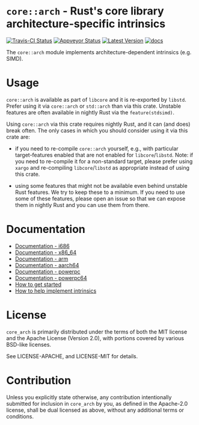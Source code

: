 `core::arch` - Rust's core library architecture-specific intrinsics
=======

[![Travis-CI Status]][travis] [![Appveyor Status]][appveyor] [![Latest Version]][crates.io] [![docs]][docs.rs]


The `core::arch` module implements architecture-dependent intrinsics (e.g. SIMD).

# Usage 

`core::arch` is available as part of `libcore` and it is re-exported by
`libstd`. Prefer using it via `core::arch` or `std::arch` than via this crate.
Unstable features are often available in nightly Rust via the
`feature(stdsimd)`.

Using `core::arch` via this crate requires nightly Rust, and it can (and does)
break often. The only cases in which you should consider using it via this crate
are:

* if you need to re-compile `core::arch` yourself, e.g., with particular
  target-features enabled that are not enabled for `libcore`/`libstd`. Note: if
  you need to re-compile it for a non-standard target, please prefer using
  `xargo` and re-compiling `libcore`/`libstd` as appropriate instead of using
  this crate.
  
* using some features that might not be available even behind unstable Rust
  features. We try to keep these to a minimum. If you need to use some of these
  features, please open an issue so that we can expose them in nightly Rust and
  you can use them from there.

# Documentation

* [Documentation - i686][i686]
* [Documentation - x86\_64][x86_64]
* [Documentation - arm][arm]
* [Documentation - aarch64][aarch64]
* [Documentation - powerpc][powerpc]
* [Documentation - powerpc64][powerpc64]
* [How to get started][contrib]
* [How to help implement intrinsics][help-implement]

[contrib]: https://github.com/rust-lang-nursery/stdsimd/blob/master/CONTRIBUTING.md
[help-implement]: https://github.com/rust-lang-nursery/stdsimd/issues/40
[i686]: https://rust-lang-nursery.github.io/stdsimd/i686/core_arch/
[x86_64]: https://rust-lang-nursery.github.io/stdsimd/x86_64/core_arch/
[arm]: https://rust-lang-nursery.github.io/stdsimd/arm/core_arch/
[aarch64]: https://rust-lang-nursery.github.io/stdsimd/aarch64/core_arch/
[powerpc]: https://rust-lang-nursery.github.io/stdsimd/powerpc/core_arch/
[powerpc64]: https://rust-lang-nursery.github.io/stdsimd/powerpc64/core_arch/

# License

`core_arch` is primarily distributed under the terms of both the MIT license and
the Apache License (Version 2.0), with portions covered by various BSD-like
licenses.

See LICENSE-APACHE, and LICENSE-MIT for details.

# Contribution

Unless you explicitly state otherwise, any contribution intentionally submitted
for inclusion in `core_arch` by you, as defined in the Apache-2.0 license,
shall be dual licensed as above, without any additional terms or conditions.

[travis]: https://travis-ci.com/rust-lang-nursery/stdsimd
[Travis-CI Status]: https://travis-ci.com/rust-lang-nursery/stdsimd.svg?branch=master
[appveyor]: https://ci.appveyor.com/project/rust-lang-libs/stdsimd/branch/master
[Appveyor Status]: https://ci.appveyor.com/api/projects/status/ix74qhmilpibn00x/branch/master?svg=true
[Latest Version]: https://img.shields.io/crates/v/core_arch.svg
[crates.io]: https://crates.io/crates/core_arch
[docs]: https://docs.rs/core_arch/badge.svg
[docs.rs]: https://docs.rs/core_arch/
